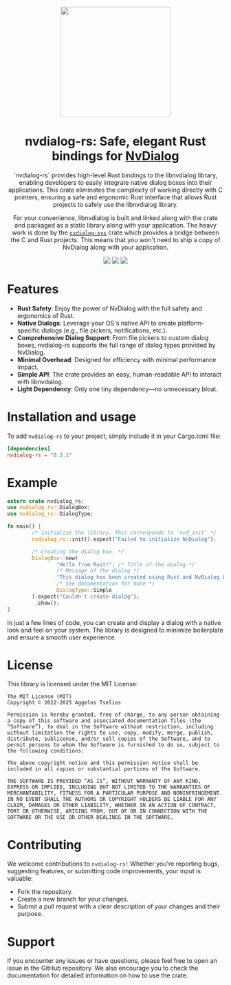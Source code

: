 <div align="center" style="padding-top: 25px;">
        <img src="assets/logo.svg" width="256px">
        <h1>nvdialog-rs: Safe, elegant Rust bindings for <a href="https://github.com/tseli0s/nvdialog">NvDialog</a></h1>
        <p>
        `nvdialog-rs` provides high-level Rust bindings to the libnvdialog library, enabling developers to easily integrate native dialog boxes into their applications. This crate eliminates the complexity of working directly with C pointers, ensuring a safe and ergonomic Rust interface that allows Rust projects to safely use the libnvdialog library.
        </p>
        <p>
        For your convenience, libnvdialog is built and linked along with the crate and packaged as a static library along with your application.
        The heavy work is done by the <a href="./nvdialog-sys/"><code>nvdialog-sys</code></a> crate which provides a bridge between the C and Rust projects. This means that you won't need to ship a copy of NvDialog along with your application.
        </p>
        <img src="https://img.shields.io/crates/v/nvdialog-rs?style=flat-square">
        <img src="https://img.shields.io/docsrs/nvdialog-rs?label=Documentation&style=flat-square">
        <img src="https://img.shields.io/github/license/tseli0s/nvdialog-rs?style=flat-square">
</div>

# Features
- **Rust Safety**: Enjoy the power of NvDialog with the full safety and ergonomics of Rust.
- **Native Dialogs**: Leverage your OS's native API to create platform-specific dialogs (e.g., file pickers, notifications, etc.).
- **Comprehensive Dialog Support**: From file pickers to custom dialog boxes, nvdialog-rs supports the full range of dialog types provided by NvDialog.
- **Minimal Overhead**: Designed for efficiency with minimal performance impact.
- **Simple API**: The crate provides an easy, human-readable API to interact with libnvdialog.
- **Light Dependency**: Only one tiny dependency—no unnecessary bloat.

# Installation and usage
To add `nvdialog-rs` to your project, simply include it in your Cargo.toml file:
```toml
[dependencies]
nvdialog-rs = "0.3.1"
```

# Example
```rust
extern crate nvdialog_rs;
use nvdialog_rs::DialogBox;
use nvdialog_rs::DialogType;

fn main() {
        /* Initialize the library. This corresponds to `nvd_init` */
        nvdialog_rs::init().expect("Failed to initialize NvDialog");

        /* Creating the dialog box. */
        DialogBox::new(
                "Hello from Rust!", /* Title of the dialog */
                /* Message of the dialog */
                "This dialog has been created using Rust and NvDialog bindings to the language.",
                /* See documentation for more */
                DialogType::Simple
        ).expect("Couldn't create dialog");
         .show();
}
```
In just a few lines of code, you can create and display a dialog with a native look and feel on your system. The library is designed to minimize boilerplate and ensure a smooth user experience.

# License
This library is licensed under the MIT License:
```
The MIT License (MIT)
Copyright © 2022-2025 Aggelos Tselios

Permission is hereby granted, free of charge, to any person obtaining a copy of this software and associated documentation files (the “Software”), to deal in the Software without restriction, including without limitation the rights to use, copy, modify, merge, publish, distribute, sublicense, and/or sell copies of the Software, and to permit persons to whom the Software is furnished to do so, subject to the following conditions:

The above copyright notice and this permission notice shall be included in all copies or substantial portions of the Software.

THE SOFTWARE IS PROVIDED “AS IS”, WITHOUT WARRANTY OF ANY KIND, EXPRESS OR IMPLIED, INCLUDING BUT NOT LIMITED TO THE WARRANTIES OF MERCHANTABILITY, FITNESS FOR A PARTICULAR PURPOSE AND NONINFRINGEMENT. IN NO EVENT SHALL THE AUTHORS OR COPYRIGHT HOLDERS BE LIABLE FOR ANY CLAIM, DAMAGES OR OTHER LIABILITY, WHETHER IN AN ACTION OF CONTRACT, TORT OR OTHERWISE, ARISING FROM, OUT OF OR IN CONNECTION WITH THE SOFTWARE OR THE USE OR OTHER DEALINGS IN THE SOFTWARE.
```

# Contributing
We welcome contributions to `nvdialog-rs!` Whether you're reporting bugs, suggesting features, or submitting code improvements, your input is valuable:

- Fork the repository.
- Create a new branch for your changes.
- Submit a pull request with a clear description of your changes and their purpose.

# Support
If you encounter any issues or have questions, please feel free to open an issue in the GitHub repository. We also encourage you to check the documentation for detailed information on how to use the crate.

